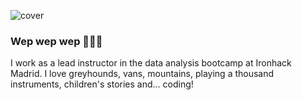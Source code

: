 ![cover](https://github.com/agalvezcorell/agalvezcorell/blob/main/images/cover.png)

### Wep wep wep 🚀🙃🔥

I work as a lead instructor in the data analysis bootcamp at Ironhack Madrid.
I love greyhounds, vans, mountains, playing a thousand instruments, children's stories and... coding!

<!--
**agalvezcorell/agalvezcorell** is a ✨ _special_ ✨ repository because its `README.md` (this file) appears on your GitHub profile.

Here are some ideas to get you started:

- 🔭 I’m currently working on ...
- 🌱 I’m currently learning ...
- 👯 I’m looking to collaborate on ...
- 🤔 I’m looking for help with ...
- 💬 Ask me about ...
- 📫 How to reach me: ...
- 😄 Pronouns: ...
- ⚡ Fun fact: ...
-->

